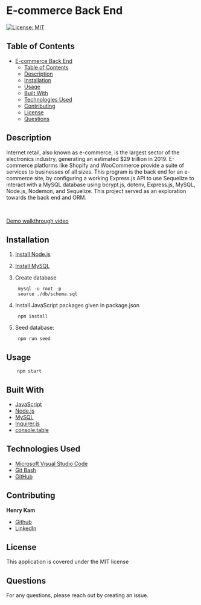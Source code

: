 # E-commerce Back End

[![License: MIT](https://img.shields.io/badge/License-MIT-yellow.svg)](https://opensource.org/licenses/MIT)

## Table of Contents

- [E-commerce Back End](#e-commerce-back-end)
  - [Table of Contents](#table-of-contents)
  - [Description](#description)
  - [Installation](#installation)
  - [Usage](#usage)
  - [Built With](#built-with)
  - [Technologies Used](#technologies-used)
  - [Contributing](#contributing)
  - [License](#license)
  - [Questions](#questions)
  

## Description

Internet retail, also known as e-commerce, is the largest sector of the electronics industry, generating an estimated $29 trillion in 2019. E-commerce platforms like Shopify and WooCommerce provide a suite of services to businesses of all sizes. This program is the back end for an e-commerce site, by configuring a working Express.js API to use Sequelize to interact with a MySQL database using bcrypt.js, dotenv, Express.js, MySQL, Node.js, Nodemon, and Sequelize. This project served as an exploration towards the back end and ORM.

 <br />



[Demo walkthrough video]()




## Installation

1. [Install Node.js](https://nodejs.org/en/download/)
2. [Install MySQL](https://www.mysql.com)

3. Create database
   
        mysql -u root -p
        source ./db/schema.sql

4. Install JavaScript packages given in package.json

        npm install


5. Seed database:

        npm run seed

## Usage

        npm start



## Built With

* [JavaScript](https://developer.mozilla.org/en-US/docs/Web/JavaScript)
* [Node.js](https://nodejs.org/en/)
* [MySQL](https://www.mysql.com)
* [Inquirer.js](https://www.npmjs.com/package/inquirer)
* [console.table](https://www.npmjs.com/package/console.table)



## Technologies Used

* [Microsoft Visual Studio Code](https://code.visualstudio.com/)
* [Git Bash](https://git-scm.com/downloads)
* [GitHub](https://github.com/)

## Contributing


**Henry Kam**

- [Github](https://github.com/gulpinhenry)
- [LinkedIn](https://www.linkedin.com/in/kamhenry/)


## License

This application is covered under the MIT license

## Questions

For any questions, please reach out by creating an issue.

